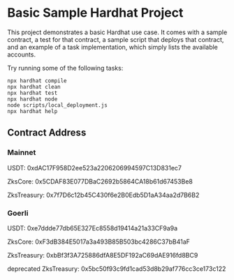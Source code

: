 # Basic Sample Hardhat Project

This project demonstrates a basic Hardhat use case. It comes with a sample contract, a test for that contract, a sample script that deploys that contract, and an example of a task implementation, which simply lists the available accounts.

Try running some of the following tasks:

```shell
npx hardhat compile
npx hardhat clean
npx hardhat test
npx hardhat node
node scripts/local_deployment.js
npx hardhat help
```
## Contract Address

### Mainnet

USDT: 0xdAC17F958D2ee523a2206206994597C13D831ec7

ZksCore: 0x5CDAF83E077DBaC2692b5864CA18b61d67453Be8

ZksTreasury: 0x7f7D6c12b45C430f6e2B0Edb5D1aA34aa2d7B6B2


### Goerli
USDT: 0xe7ddde77db65E327Ec8558d19414a21a33CF9a9a

ZksCore: 0xF3dB384E5017a3a493B85B503bc4286C37bB41aF

ZksTreasury: 0xbBf3f3A725886dfA8E5DF192aC69dAE916fd8BC9

deprecated ZksTreasury: 0x5bc50f93c9fd1cad53d8b29af776cc3ce173c122
